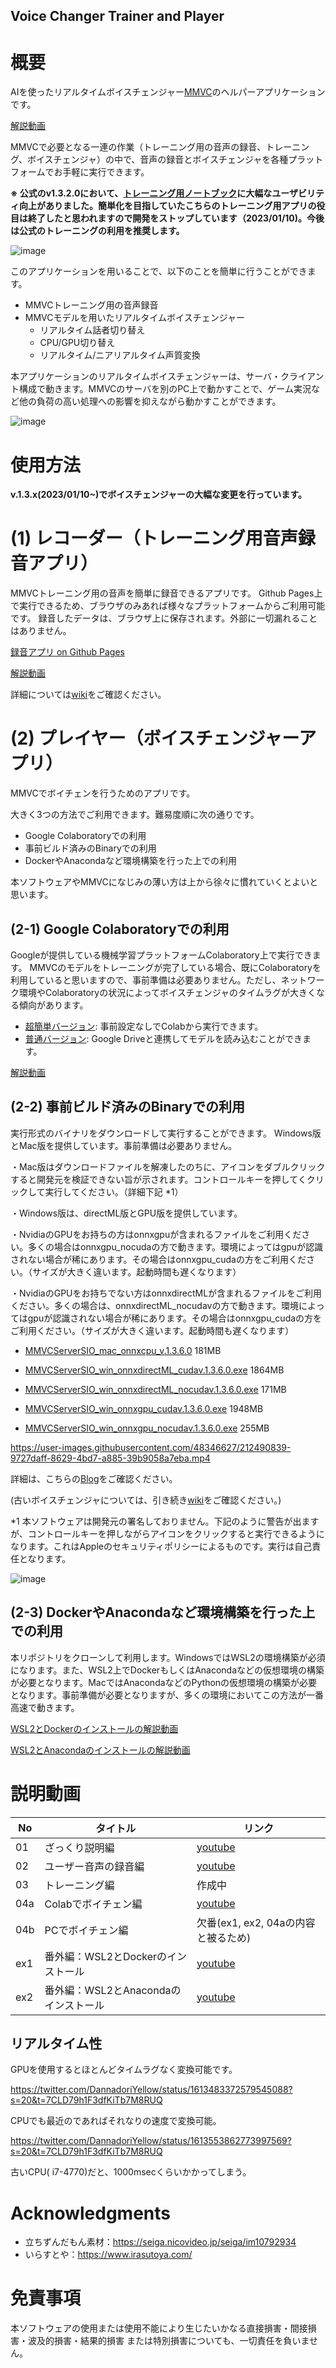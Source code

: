 Voice Changer Trainer and Player
----

# 概要
AIを使ったリアルタイムボイスチェンジャー[MMVC](https://github.com/isletennos/MMVC_Trainer)のヘルパーアプリケーションです。

[解説動画](https://youtu.be/MOPqnDPqhAU)

MMVCで必要となる一連の作業（トレーニング用の音声の録音、トレーニング、ボイスチェンジャ）の中で、音声の録音とボイスチェンジャを各種プラットフォームでお手軽に実行できます。

**※ 公式のv1.3.2.0において、[トレーニング用ノートブック](https://github.com/isletennos/MMVC_Trainer)に大幅なユーザビリティ向上がありました。簡単化を目指していたこちらのトレーニング用アプリの役目は終了したと思われますので開発をストップしています（2023/01/10)。今後は公式のトレーニングの利用を推奨します。**

![image](https://user-images.githubusercontent.com/48346627/201169523-836e0f9e-2aca-4023-887c-52ecc219bcca.png)

このアプリケーションを用いることで、以下のことを簡単に行うことができます。

- MMVCトレーニング用の音声録音 
- MMVCモデルを用いたリアルタイムボイスチェンジャー
  - リアルタイム話者切り替え
  - CPU/GPU切り替え
  - リアルタイム/ニアリアルタイム声質変換


本アプリケーションのリアルタイムボイスチェンジャーは、サーバ・クライアント構成で動きます。MMVCのサーバを別のPC上で動かすことで、ゲーム実況など他の負荷の高い処理への影響を抑えながら動かすことができます。

![image](https://user-images.githubusercontent.com/48346627/206640768-53f6052d-0a96-403b-a06c-6714a0b7471d.png)

# 使用方法
**v.1.3.x(2023/01/10~)でボイスチェンジャーの大幅な変更を行っています。**

# (1) レコーダー（トレーニング用音声録音アプリ）
MMVCトレーニング用の音声を簡単に録音できるアプリです。
Github Pages上で実行できるため、ブラウザのみあれば様々なプラットフォームからご利用可能です。
録音したデータは、ブラウザ上に保存されます。外部に一切漏れることはありません。

[録音アプリ on Github Pages](https://w-okada.github.io/voice-changer/)

[解説動画](https://youtu.be/s_GirFEGvaA)


詳細については[wiki](https://github.com/w-okada/voice-changer/wiki)をご確認ください。


# (2) プレイヤー（ボイスチェンジャーアプリ）
MMVCでボイチェンを行うためのアプリです。

大きく3つの方法でご利用できます。難易度順に次の通りです。
- Google Colaboratoryでの利用
- 事前ビルド済みのBinaryでの利用
- DockerやAnacondaなど環境構築を行った上での利用

本ソフトウェアやMMVCになじみの薄い方は上から徐々に慣れていくとよいと思います。

## (2-1) Google Colaboratoryでの利用
Googleが提供している機械学習プラットフォームColaboratory上で実行できます。
MMVCのモデルをトレーニングが完了している場合、既にColaboratoryを利用していると思いますので、事前準備は必要ありません。ただし、ネットワーク環境やColaboratoryの状況によってボイスチェンジャのタイムラグが大きくなる傾向があります。

- [超簡単バージョン](https://github.com/w-okada/voice-changer/blob/master/VoiceChangerDemo_Simple.ipynb): 事前設定なしでColabから実行できます。 
- [普通バージョン](https://github.com/w-okada/voice-changer/blob/master/VoiceChangerDemo.ipynb): Google Driveと連携してモデルを読み込むことができます。

[解説動画](https://youtu.be/TogfMzXH1T0)

## (2-2) 事前ビルド済みのBinaryでの利用
実行形式のバイナリをダウンロードして実行することができます。
Windows版とMac版を提供しています。事前準備は必要ありません。

・Mac版はダウンロードファイルを解凍したのちに、アイコンをダブルクリックすると開発元を検証できない旨が示されます。コントロールキーを押してくクリックして実行してください。（詳細下記 *1）

・Windows版は、directML版とGPU版を提供しています。

・NvidiaのGPUをお持ちの方はonnxgpuが含まれるファイルをご利用ください。多くの場合はonnxgpu_nocudaの方で動きます。環境によってはgpuが認識されない場合が稀にあります。その場合はonnxgpu_cudaの方をご利用ください。（サイズが大きく違います。起動時間も遅くなります）

・NvidiaのGPUをお持ちでない方はonnxdirectMLが含まれるファイルをご利用ください。多くの場合は、onnxdirectML_nocudavの方で動きます。環境によってはgpuが認識されない場合が稀にあります。その場合はonnxgpu_cudaの方をご利用ください。（サイズが大きく違います。起動時間も遅くなります）


- [MMVCServerSIO_mac_onnxcpu_v.1.3.6.0](https://drive.google.com/file/d/1fWtvAN0OMygAUDoQlZ8TAZvLSMW_aI3B/view?usp=sharing) 181MB

- [MMVCServerSIO_win_onnxdirectML_cudav.1.3.6.0.exe](https://drive.google.com/file/d/13ojs8VRconmARDGMoQapCVg3H9AG6PAz/view?usp=sharing) 1864MB
- [MMVCServerSIO_win_onnxdirectML_nocudav.1.3.6.0.exe](https://drive.google.com/file/d/1MHJv2sx_AKxG8YrHvHTeksxGO1zsMTZl/view?usp=sharing) 171MB
- [MMVCServerSIO_win_onnxgpu_cudav.1.3.6.0.exe](https://drive.google.com/file/d/1BWNbIliP0hqB4M3lFpTrFtKHPn6z3KNf/view?usp=sharing) 1948MB
- [MMVCServerSIO_win_onnxgpu_nocudav.1.3.6.0.exe](https://drive.google.com/file/d/1IPaZI53KOhl3eVktP4x0GwyqBngFGViS/view?usp=sharing) 255MB

https://user-images.githubusercontent.com/48346627/212490839-9727daff-8629-4bd7-a885-39b9058a7eba.mp4

詳細は、こちらの[Blog](https://zenn.dev/wok/articles/s01_vc001_top)をご確認ください。

(古いボイスチェンジャについては、引き続き[wiki](https://github.com/w-okada/voice-changer/wiki)をご確認ください。)


*1 本ソフトウェアは開発元の署名しておりません。下記のように警告が出ますが、コントロールキーを押しながらアイコンをクリックすると実行できるようになります。これはAppleのセキュリティポリシーによるものです。実行は自己責任となります。

![image](https://user-images.githubusercontent.com/48346627/212567711-c4a8d599-e24c-4fa3-8145-a5df7211f023.png)


## (2-3) DockerやAnacondaなど環境構築を行った上での利用
本リポジトリをクローンして利用します。WindowsではWSL2の環境構築が必須になります。また、WSL2上でDockerもしくはAnacondaなどの仮想環境の構築が必要となります。MacではAnacondaなどのPythonの仮想環境の構築が必要となります。事前準備が必要となりますが、多くの環境においてこの方法が一番高速で動きます。

[WSL2とDockerのインストールの解説動画](https://youtu.be/POo_Cg0eFMU)

[WSL2とAnacondaのインストールの解説動画](https://youtu.be/fba9Zhsukqw)

# 説明動画
| No  | タイトル                             | リンク                                  |
| --- | ------------------------------------ | --------------------------------------- |
| 01  | ざっくり説明編                       | [youtube](https://youtu.be/MOPqnDPqhAU) |
| 02  | ユーザー音声の録音編                 | [youtube](https://youtu.be/s_GirFEGvaA) |
| 03  | トレーニング編                       | 作成中                                  |
| 04a | Colabでボイチェン編                  | [youtube](https://youtu.be/TogfMzXH1T0) |
| 04b | PCでボイチェン編                     | 欠番(ex1, ex2, 04aの内容と被るため)     |
| ex1 | 番外編：WSL2とDockerのインストール   | [youtube](https://youtu.be/POo_Cg0eFMU) |
| ex2 | 番外編：WSL2とAnacondaのインストール | [youtube](https://youtu.be/fba9Zhsukqw) |


## リアルタイム性

GPUを使用するとほとんどタイムラグなく変換可能です。

https://twitter.com/DannadoriYellow/status/1613483372579545088?s=20&t=7CLD79h1F3dfKiTb7M8RUQ

CPUでも最近のであればそれなりの速度で変換可能。

https://twitter.com/DannadoriYellow/status/1613553862773997569?s=20&t=7CLD79h1F3dfKiTb7M8RUQ

古いCPU( i7-4770)だと、1000msecくらいかかってしまう。

# Acknowledgments
- 立ちずんだもん素材：https://seiga.nicovideo.jp/seiga/im10792934
- いらすとや：https://www.irasutoya.com/

# 免責事項
本ソフトウェアの使用または使用不能により生じたいかなる直接損害・間接損害・波及的損害・結果的損害 または特別損害についても、一切責任を負いません。


